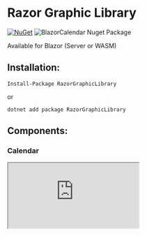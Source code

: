 # Razor Graphic Library

[![NuGet](https://img.shields.io/nuget/v/RazorGraphicLibrary.svg)](https://www.nuget.org/packages/RazorGraphicLibrary)  ![BlazorCalendar Nuget Package](https://img.shields.io/nuget/dt/RazorGraphicLibrary)

Available for Blazor (Server or WASM)

## Installation:
```
Install-Package RazorGraphicLibrary
```
or
```
dotnet add package RazorGraphicLibrary
```

## Components:

### Calendar 

[<iframe src="https://raw.githubusercontent.com/Matteo-stefaa/RazorGraphicLibrary/main/Calendar/README.md"></iframe>](https://raw.githubusercontent.com/Matteo-stefaa/RazorGraphicLibrary/main/Calendar)